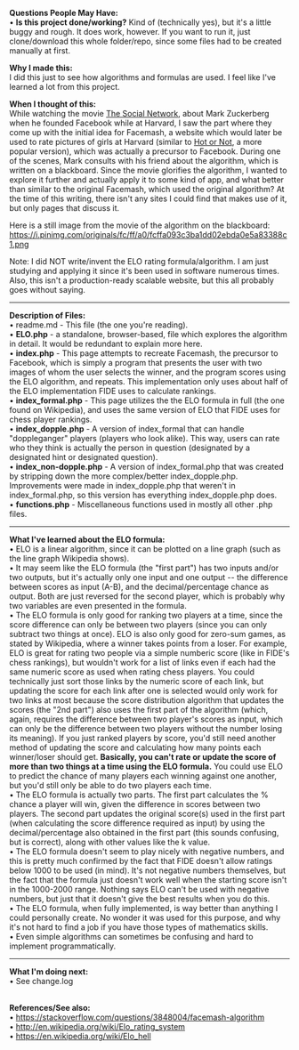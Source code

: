 <strong>Questions People May Have:</strong><br />
• <strong>Is this project done/working?</strong> Kind of (technically yes), but it's a little buggy and rough.  It does work, however.  If you want to run it, just clone/download this whole folder/repo, since some files had to be created manually at first.<br/>

<strong>Why I made this:</strong><br />
I did this just to see how algorithms and formulas are used.  I feel like I've learned a lot from this project.

<strong>When I thought of this:</strong><br />
While watching the movie <a href="https://www.imdb.com/title/tt1285016/">The Social Network</a>, about Mark Zuckerberg when he founded Facebook while at Harvard, I saw the part where they come up with the initial idea for Facemash, a website which would later be used to rate pictures of girls at Harvard (similar to <a href="https://en.wikipedia.org/wiki/Hot_or_Not">Hot or Not</a>, a more popular version), which was actually a precursor to Facebook.  During one of the scenes, Mark consults with his friend about the algorithm, which is written on a blackboard.  Since the movie glorifies the algorithm, I wanted to explore it further and actually apply it to some kind of app, and what better than similar to the original Facemash, which used the original algorithm?  At the time of this writing, there isn't any sites I could find that makes use of it, but only pages that discuss it.

Here is a still image from the movie of the algorithm on the blackboard: https://i.pinimg.com/originals/fc/ff/a0/fcffa093c3ba1dd02ebda0e5a83388c1.png

Note:  I did NOT write/invent the ELO rating formula/algorithm.  I am just studying and applying it since it's been used in software numerous times.  Also, this isn't a production-ready scalable website, but this all probably goes without saying.

<hr>

<strong>Description of Files:</strong><br />
• readme.md - This file (the one you're reading).<br/>
• <strong>ELO.php</strong> - a standalone, browser-based, file which explores the algorithm in detail.  It would be redundant to explain more here.<br />
• <strong>index.php</strong> - This page attempts to recreate Facemash, the precursor to Facebook, which is simply a program that presents the user with two images of whom the user selects the winner, and the program scores using the ELO algorithm, and repeats.  This implementation only uses about half of the ELO implementation FIDE uses to calculate rankings.<br/>
• <strong>index_formal.php</strong> - This page utilizes the the ELO formula in full (the one found on Wikipedia), and uses the same version of ELO that FIDE uses for chess player rankings.<br/>
• <strong>index_dopple.php</strong> - A version of index_formal that can handle "doppleganger" players (players who look alike).  This way, users can rate who they think is actually the person in question (designated by a designated hint or designated question).<br/>
• <strong>index_non-dopple.php</strong> - A version of index_formal.php that was created by stripping down the more complex/better index_dopple.php.  Improvements were made in index_dopple.php that weren't in index_formal.php, so this version has everything index_dopple.php does.<br/>
• <strong>functions.php</strong> - Miscellaneous functions used in mostly all other .php files.<br/>

<hr>

<strong>What I've learned about the ELO formula:</strong><br/>
• ELO is a linear algorithm, since it can be plotted on a line graph (such as the line graph Wikipedia shows).<br/>
• It may seem like the ELO formula (the "first part") has two inputs and/or two outputs, but it's actually only one input and one output -- the difference between scores as input (A-B), and the decimal/percentage chance as output.  Both are just reversed for the second player, which is probably why two variables are even presented in the formula.<br/>
• The ELO formula is only good for ranking two players at a time, since the score difference can only be between two players (since you can only subtract two things at once). ELO is also only good for zero-sum games, as stated by Wikipedia, where a winner takes points from a loser.  For example, ELO is great for rating two people via a simple numberic score (like in FIDE's chess rankings), but wouldn't work for a list of links even if each had the same numeric score as used when rating chess players. You could technically just sort those links by the numeric score of each link, but updating the score for each link after one is selected would only work for two links at most because the score distribution algorithm that updates the scores (the "2nd part") also uses the first part of the algorithm (which, again, requires the difference between two player's scores as input, which can only be the difference between two players without the number losing its meaning).  If you just ranked players by score, you'd still need another method of updating the score and calculating how many points each winner/loser should get.  <strong>Basically, you can't rate or update the score of more than two things at a time using the ELO formula.</strong>  You could use ELO to predict the chance of many players each winning against one another, but you'd still only be able to do two players each time.<br/> 
• The ELO formula is actually two parts.  The first part calculates the % chance a player will win, given the difference in scores between two players.  The second part updates the original score(s) used in the first part (when calculating the score difference required as input) by using the decimal/percentage also obtained in the first part (this sounds confusing, but is correct), along with other values like the k value.<br />
• The ELO formula doesn't seem to play nicely with negative numbers, and this is pretty much confirmed by the fact that FIDE doesn't allow ratings below 1000 to be used (in mind).  It's not negative numbers themselves, but the fact that the formula just doesn't work well when the starting score isn't in the 1000-2000 range.  Nothing says ELO can't be used with negative numbers, but just that it doesn't give the best results when you do this.<br />
• The ELO formula, when fully implemented, is way better than anything I could personally create.  No wonder it was used for this purpose, and why it's not hard to find a job if you have those types of mathematics skills.<br/>
• Even simple algorithms can sometimes be confusing and hard to implement programmatically.

<hr>

<strong>What I'm doing next:</strong><br />
• See change.log

<br/><strong>References/See also:</strong><br/>
• <a href="https://stackoverflow.com/questions/3848004/facemash-algorithm">https://stackoverflow.com/questions/3848004/facemash-algorithm</a><br/>
• <a href="http://en.wikipedia.org/wiki/Elo_rating_system">http://en.wikipedia.org/wiki/Elo_rating_system</a><br/>
• <a href="https://en.wikipedia.org/wiki/Elo_hell">https://en.wikipedia.org/wiki/Elo_hell</a><br/>
